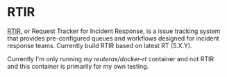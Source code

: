 # RTIR

[RTIR](https://www.bestpractical.com/rtir/), or Request Tracker for Incident Response, is a issue tracking system that provides pre-configured queues and workflows designed for incident response teams. Currently build RTIR based on latest RT (5.X.Y).

Currently I'm only running my _reuteras/docker-rt_ container and not RTIR and this container is primarily for my own testing.
